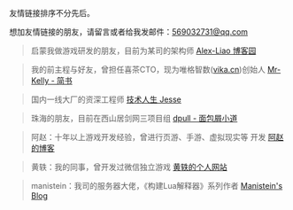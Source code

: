 友情链接排序不分先后。

想加友情链接的朋友，请留言或者给我发邮件：569032731@qq.com



> 启蒙我做游戏研发的朋友，目前为某司的架构师
> [Alex-Liao 博客园](http://www.cnblogs.com/xingxueliao/)  

> 我的前主程与好友，曾担任喜茶CTO，现为唯格智数([vika.cn](https://vika.cn/))创始人
> [Mr-Kelly - 简书](http://www.jianshu.com/users/674f1a626944/latest_articles) 

> 国内一线大厂的资深工程师
> [技术人生 Jesse](http://www.luzexi.com) 

> 珠海的朋友，目前在西山居剑网三项目组
> [dpull - 面包屑小道](https://www.dpull.com)

> 阿赵：十年以上游戏开发经验，曾进行页游、手游、虚拟现实等 开发
> [阿赵的博客](https://blog.csdn.net/liweizhao)

> 黄轶：我的同事，曾开发过微信独立游戏
> [黄轶的个人网站](http://www.fgreen.org/)

>manistein：我司的服务器大佬，《构建Lua解释器》系列作者
>[Manistein's Blog](http://manistein.club/)

